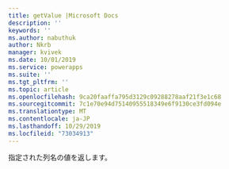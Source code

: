 ```yaml
---
title: getValue |Microsoft Docs
description: ''
keywords: ''
ms.author: nabuthuk
author: Nkrb
manager: kvivek
ms.date: 10/01/2019
ms.service: powerapps
ms.suite: ''
ms.tgt_pltfrm: ''
ms.topic: article
ms.openlocfilehash: 9ca20faaffa795d3129c09288278aaf21f3e1c68
ms.sourcegitcommit: 7c1e70e94d75140955518349e6f9130ce3fd094e
ms.translationtype: MT
ms.contentlocale: ja-JP
ms.lasthandoff: 10/29/2019
ms.locfileid: "73034913"
---
```

指定された列名の値を返します。